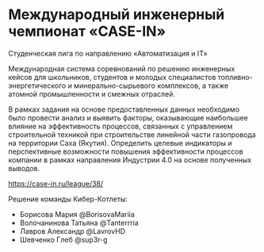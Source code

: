 # Международный инженерный чемпионат «CASE-IN»
Студенческая лига по направлению «Автоматизация и IT»

Международная система соревнований по решению инженерных кейсов для школьников, студентов и молодых специалистов топливно-энергетического и минерально-сырьевого комплексов, а также атомной промышленности и смежных отраслей.

В рамках задания на основе предоставленных данных необходимо было провести анализ и выявить факторы, оказывающие наибольшее влияние на эффективность процессов, связанных с управлением строительной техникой при строительстве линейной части газопровода на территории Саха (Якутия). Определить целевые индикаторы и перспективные возможности повышения эффективности процессов компании в рамках направления Индустрии 4.0 на основе полученных выводов.

https://case-in.ru/league/38/

Решение команды Кибер-Котлеты:
- Борисова Мария @BorisovaMariia
- Волочанинова Татьяна @Tanterrria
- Лавров Александр @LavrovHD
- Шевченко Глеб @sup3r-g
